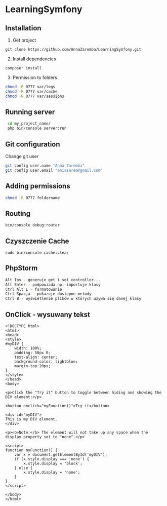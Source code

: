 LearningSymfony
===============

Installation
------------

1. Get project
```
git clone https://github.com/AnnaZaremba/LearningSymfony.git
```
2. Install dependencies
```
composer install
```
3. Permission to folders
```bash
chmod -R 0777 var/logs
chmod -R 0777 var/cache
chmod -R 0777 var/sessions
```

Running server
------------
```bash
 cd my_project_name/
 php bin/console server:run
```

Git configuration
-----------------

Change git user
```bash
git config user.name "Anna Zaremba"
git config user.email "aniazarem@gmail.com"
```

Adding permissions
------------------
```bash
chmod -R 0777 foldername
```

Routing
-------
```bash
bin/console debug:router
```

Czyszczenie Cache
-----------------
```
sudo bin/console cache:clear
```

PhpStorm
--------
```bash
Alt Ins - generuje get i set controller...
Alt Enter - podpowiada np. importuje klasy
Ctrl Alt L - formatowanie
Ctrl Spacja - pokazuje dostępne metody
Ctrl B - wyswietlenie plików w których używa się danej klasy
```

OnClick - wysuwany tekst
------------------------
```$xslt
<!DOCTYPE html>
<html>
<head>
<style>
#myDIV {
    width: 100%;
    padding: 50px 0;
    text-align: center;
    background-color: lightblue;
    margin-top:20px;
}
</style>
</head>
<body>

<p>Click the "Try it" button to toggle between hiding and showing the DIV element:</p>

<button onclick="myFunction()">Try it</button>

<div id="myDIV">
This is my DIV element.
</div>

<p><b>Note:</b> The element will not take up any space when the display property set to "none".</p>

<script>
function myFunction() {
    var x = document.getElementById('myDIV');
    if (x.style.display === 'none') {
        x.style.display = 'block';
    } else {
        x.style.display = 'none';
    }
}
</script>

</body>
</html>
```


